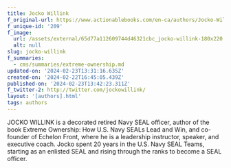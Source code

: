 ```yaml
---
title: Jocko Willink
f_original-url: https://www.actionablebooks.com/en-ca/authors/Jocko-Willink/
f_unique-id: '209'
f_image:
  url: /assets/external/65d77a112609744d46321cbc_jocko-willink-180x220.jpeg
  alt: null
slug: jocko-willink
f_summaries:
  - cms/summaries/extreme-ownership.md
updated-on: '2024-02-23T13:31:16.635Z'
created-on: '2024-02-22T16:45:05.439Z'
published-on: '2024-02-23T13:42:23.311Z'
f_twitter-2: http://twitter.com/jockowillink/
layout: '[authors].html'
tags: authors
---
```


JOCKO WILLINK is a decorated retired Navy SEAL officer, author of the book Extreme Ownership: How U.S. Navy SEALs Lead and Win, and co-founder of Echelon Front, where he is a leadership instructor, speaker, and executive coach. Jocko spent 20 years in the U.S. Navy SEAL Teams, starting as an enlisted SEAL and rising through the ranks to become a SEAL officer.
